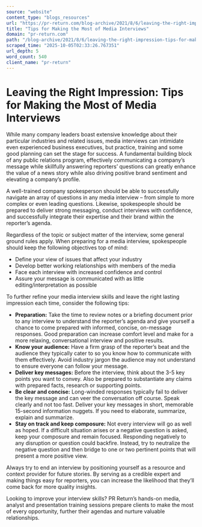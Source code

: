 ```yaml
---
source: "website"
content_type: "blogs_resources"
url: "https://pr-return.com/blog-archive/2021/8/6/leaving-the-right-impression-tips-for-making-the-most-of-media-interviews"
title: "Tips for Making the Most of Media Interviews"
domain: "pr-return.com"
path: "/blog-archive/2021/8/6/leaving-the-right-impression-tips-for-making-the-most-of-media-interviews"
scraped_time: "2025-10-05T02:33:26.767351"
url_depth: 5
word_count: 540
client_name: "pr-return"
---
```


# Leaving the Right Impression: Tips for Making the Most of Media Interviews

While many company leaders boast extensive knowledge about their particular industries and related issues, media interviews can intimidate even experienced business executives, but practice, training and some good planning can set the stage for success. A fundamental building block of any public relations program, effectively communicating a company’s message while skillfully answering reporters’ questions can greatly enhance the value of a news story while also driving positive brand sentiment and elevating a company’s profile.

A well-trained company spokesperson should be able to successfully navigate an array of questions in any media interview – from simple to more complex or even leading questions. Likewise, spokespeople should be prepared to deliver strong messaging, conduct interviews with confidence, and successfully integrate their expertise and their brand within the reporter’s agenda.

Regardless of the topic or subject matter of the interview, some general ground rules apply. When preparing for a media interview, spokespeople should keep the following objectives top of mind:

*   Define your view of issues that affect your industry
*   Develop better working relationships with members of the media
*   Face each interview with increased confidence and control
*   Assure your message is communicated with as little editing/interpretation as possible

To further refine your media interview skills and leave the right lasting impression each time, consider the following tips:

*   **Preparation:** Take the time to review notes or a briefing document prior to any interview to understand the reporter’s agenda and give yourself a chance to come prepared with informed, concise, on-message responses. Good preparation can increase comfort level and make for a more relaxing, conversational interview and positive results.
*   **Know your audience:** Have a firm grasp of the reporter’s beat and the audience they typically cater to so you know how to communicate with them effectively. Avoid industry jargon the audience may not understand to ensure everyone can follow your message.
*   **Deliver key messages:** Before the interview, think about the 3-5 key points you want to convey. Also be prepared to substantiate any claims with prepared facts, research or supporting points.
*   **Be clear and concise:** Long-winded responses typically fail to deliver the key message and can veer the conversation off course. Speak clearly and not too fast. Deliver your key messages in short, memorable 15-second information nuggets. If you need to elaborate, summarize, explain and summarize.
*   **Stay on track and keep composure:** Not every interview will go as well as hoped. If a difficult situation arises or a negative question is asked, keep your composure and remain focused. Responding negatively to any disruption or question could backfire. Instead, try to neutralize the negative question and then bridge to one or two pertinent points that will present a more positive view.

Always try to end an interview by positioning yourself as a resource and context provider for future stories. By serving as a credible expert and making things easy for reporters, you can increase the likelihood that they’ll come back for more quality insights.

Looking to improve your interview skills? PR Return’s hands-on media, analyst and presentation training sessions prepare clients to make the most of every opportunity, further their agendas and nurture valuable relationships.
